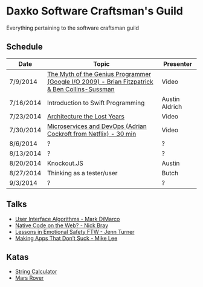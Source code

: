 Daxko Software Craftsman's Guild
=====

Everything pertaining to the software craftsman guild

## Schedule

| Date       | Topic                     | Presenter |
| ---------- | ------------------------- | --------- |
| 7/9/2014   | [The Myth of the Genius Programmer (Google I/O 2009) - Brian Fitzpatrick & Ben Collins-Sussman](https://www.youtube.com/watch?v=0SARbwvhupQ) | Video         |
| 7/16/2014  | Introduction to Swift Programming                         | Austin Aldrich         |
| 7/23/2014  | [Architecture the Lost Years](http://www.hakkalabs.co/articles/robert-uncle-bob-martin-architecture-lost-years) | Video         |
| 7/30/2014  | [Microservices and DevOps (Adrian Cockroft from Netflix) - 30 min](http://www.infoq.com/interviews/adrian-cockcroft-microservices-devops) | Video         |
| 8/6/2014   | ?                         | ?         |
| 8/13/2014  | ?                         | ?         |
| 8/20/2014  | Knockout.JS               | Austin    |
| 8/27/2014  | Thinking as a tester/user | Butch     |
| 9/3/2014   | ?                         | ?         |

## Talks

* [User Interface Algorithms - Mark DiMarco](http://www.youtube.com/watch?v=90NsjKvz9Ns)
* [Native Code on the Web? - Nick Bray](http://www.youtube.com/watch?v=-xNZYr40QOk)
* [Lessons in Emotional Safety FTW - Jenn Turner](http://www.youtube.com/watch?v=0_mgp_VWIe0)
* [Making Apps That Don’t Suck - Mike Lee](http://www.infoq.com/presentations/Making-Apps-That-Dont-Suck)

## Katas

* [String Calculator](http://osherove.com/tdd-kata-1/)
* [Mars Rover](http://dallashackclub.com/rover)
